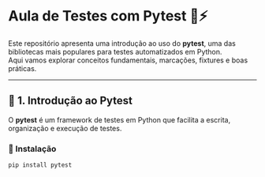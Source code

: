 # Aula de Testes com Pytest 🐍⚡

Este repositório apresenta uma introdução ao uso do **pytest**, uma das bibliotecas mais populares para testes automatizados em Python.  
Aqui vamos explorar conceitos fundamentais, marcações, fixtures e boas práticas.

---

## 📌 1. Introdução ao Pytest

O **pytest** é um framework de testes em Python que facilita a escrita, organização e execução de testes.

### 🚀 Instalação

```bash
pip install pytest
